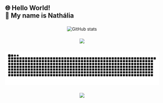 <h2 align="left">🌐 Hello World! <br>💙 My name is Nathália</h2>

###

<div style="text-align: center;" align="center">
  <img src="https://github-readme-stats.vercel.app/api?username=naathyyy&show_icons=true&theme=transparent" alt="GitHub stats">

###

<div align="center">
  <img height="350" src="https://images-wixmp-ed30a86b8c4ca887773594c2.wixmp.com/f/061c5ef8-2616-48a4-af21-9f97322673b3/der0qra-8e86db4c-feb8-4bab-8a62-e9939b8d30b7.gif?token=eyJ0eXAiOiJKV1QiLCJhbGciOiJIUzI1NiJ9.eyJzdWIiOiJ1cm46YXBwOjdlMGQxODg5ODIyNjQzNzNhNWYwZDQxNWVhMGQyNmUwIiwiaXNzIjoidXJuOmFwcDo3ZTBkMTg4OTgyMjY0MzczYTVmMGQ0MTVlYTBkMjZlMCIsIm9iaiI6W1t7InBhdGgiOiJcL2ZcLzA2MWM1ZWY4LTI2MTYtNDhhNC1hZjIxLTlmOTczMjI2NzNiM1wvZGVyMHFyYS04ZTg2ZGI0Yy1mZWI4LTRiYWItOGE2Mi1lOTkzOWI4ZDMwYjcuZ2lmIn1dXSwiYXVkIjpbInVybjpzZXJ2aWNlOmZpbGUuZG93bmxvYWQiXX0.yWCm2Gla_J8RO7LS1HsTzix9_ZTp3EVIkgPseRHNVJU"/>
</div>

###

<picture>
  <source media="(prefers-color-scheme: dark)" srcset="https://raw.githubusercontent.com/Naathyyy/Naathyyy/output/github-contribution-grid-snake-dark.svg">
  <source media="(prefers-color-scheme: light)" srcset="https://raw.githubusercontent.com/Naathyyy/Naathyyy/output/github-contribution-grid-snake.svg">
  <img alt="github contribution grid snake animation" src="https://raw.githubusercontent.com/Naathyyy/Naathyyy/output/github-contribution-grid-snake.svg">
</picture>

###

<div align="center">
  <img src="https://profile-counter.glitch.me/Naathyyy/count.svg?"  />
</div>

###
